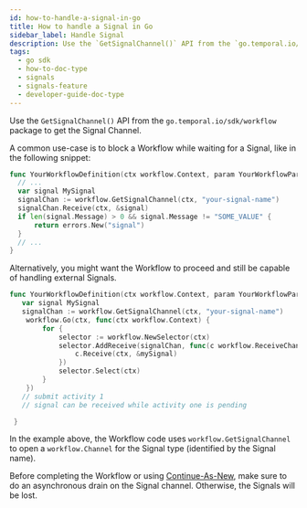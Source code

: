```yaml
---
id: how-to-handle-a-signal-in-go
title: How to handle a Signal in Go
sidebar_label: Handle Signal
description: Use the `GetSignalChannel()` API from the `go.temporal.io/sdk/workflow` package to get the Signal Channel.
tags:
  - go sdk
  - how-to-doc-type
  - signals
  - signals-feature
  - developer-guide-doc-type
---
```


Use the `GetSignalChannel()` API from the `go.temporal.io/sdk/workflow` package to get the Signal Channel.

A common use-case is to block a Workflow while waiting for a Signal, like in the following snippet:

```go
func YourWorkflowDefinition(ctx workflow.Context, param YourWorkflowParam) error {
  // ...
  var signal MySignal
  signalChan := workflow.GetSignalChannel(ctx, "your-signal-name")
  signalChan.Receive(ctx, &signal)
  if len(signal.Message) > 0 && signal.Message != "SOME_VALUE" {
      return errors.New("signal")
  }
  // ...
}
```

Alternatively, you might want the Workflow to proceed and still be capable of handling external Signals.

```go
func YourWorkflowDefinition(ctx workflow.Context, param YourWorkflowParam) error {
   var signal MySignal
   signalChan := workflow.GetSignalChannel(ctx, "your-signal-name")
 	workflow.Go(ctx, func(ctx workflow.Context) {
 		for {
 			selector := workflow.NewSelector(ctx)
 			selector.AddReceive(signalChan, func(c workflow.ReceiveChannel, more bool) {
 				c.Receive(ctx, &mySignal)
 			})
 			selector.Select(ctx)
 		}
 	})
   // submit activity 1
   // signal can be received while activity one is pending

 }
```

In the example above, the Workflow code uses `workflow.GetSignalChannel` to open a `workflow.Channel` for the Signal type (identified by the Signal name).

Before completing the Workflow or using [Continue-As-New](/go/continue-as-new), make sure to do an asynchronous drain on the Signal channel.
Otherwise, the Signals will be lost.
